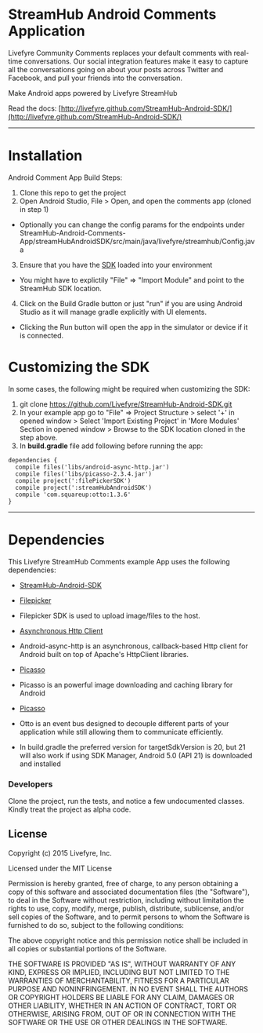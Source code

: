 StreamHub Android Comments Application
=============================
Livefyre Community Comments replaces your default comments with real-time conversations. Our social integration features make it easy to capture all the conversations going on about your posts across Twitter and Facebook, and pull your friends into the conversation.

Make Android apps powered by Livefyre StreamHub

Read the docs: [http://livefyre.github.com/StreamHub-Android-SDK/](http://livefyre.github.com/StreamHub-Android-SDK/)

---
Installation
=============================
Android Comment App Build Steps:

1. Clone this repo to get the project
2. Open Android Studio, File > Open, and open the comments app (cloned in step 1)
  * Optionally you can change the config params for the endpoints under StreamHub-Android-Comments-App/streamHubAndroidSDK/src/main/java/livefyre/streamhub/Config.java
3. Ensure that you have the <a href="https://github.com/Livefyre/StreamHub-Android-SDK.git">SDK</a> loaded into your environment
  * You might have to explictily "File" => "Import Module" and point to the StreamHub SDK location.
4. Click on the Build Gradle button or just "run" if you are using Android Studio as it will manage gradle explicitly with UI elements.
  * Clicking the Run button will open the app in the simulator or device if it is connected.

Customizing the SDK
=============================
In some cases, the following might be required when customizing the SDK:

1. git clone https://github.com/Livefyre/StreamHub-Android-SDK.git
2. In your example app go to "File" => Project Structure > select '+' in opened window > Select 'Import Existing Project' in 'More Modules' Section in opened window > Browse to the SDK location cloned in the step above.
3. In **build.gradle** file add following before running the app:

```
dependencies {
  compile files('libs/android-async-http.jar')
  compile files('libs/picasso-2.3.4.jar')
  compile project(':filePickerSDK')
  compile project(':streamHubAndroidSDK')
  compile 'com.squareup:otto:1.3.6'
}
```

---
Dependencies
=============================
This Livefyre StreamHub Comments example App uses the following dependencies:
* [StreamHub-Android-SDK](https://github.com/Livefyre/StreamHub-Android-SDK/)

* [Filepicker](https://github.com/Ink/filepicker-android)
 * Filepicker SDK is used to upload image/files to the host.
* [Asynchronous Http Client](https://github.com/loopj/android-async-http)
 * Android-async-http is an asynchronous, callback-based Http client for Android built on top of Apache's HttpClient libraries.
* [Picasso](https://github.com/square/picasso)
 * Picasso is an powerful image downloading and caching library for Android
* [Picasso](https://github.com/square/otto)
 * Otto is an event bus designed to decouple different parts of your application while still allowing them to communicate efficiently.

* In build.gradle the preferred version for targetSdkVersion is 20, but 21  will also work if using SDK Manager,  Android 5.0 (API 21) is  downloaded and installed

### Developers
Clone the project, run the tests, and notice a few undocumented classes. Kindly treat the project as alpha code.

## License

Copyright (c) 2015 Livefyre, Inc.

Licensed under the MIT License

Permission is hereby granted, free of charge, to any person obtaining a copy of
this software and associated documentation files (the "Software"), to deal in
the Software without restriction, including without limitation the rights to
use, copy, modify, merge, publish, distribute, sublicense, and/or sell copies
of the Software, and to permit persons to whom the Software is furnished to do
so, subject to the following conditions:

The above copyright notice and this permission notice shall be included in all
copies or substantial portions of the Software.

THE SOFTWARE IS PROVIDED "AS IS", WITHOUT WARRANTY OF ANY KIND, EXPRESS OR
IMPLIED, INCLUDING BUT NOT LIMITED TO THE WARRANTIES OF MERCHANTABILITY,
FITNESS FOR A PARTICULAR PURPOSE AND NONINFRINGEMENT. IN NO EVENT SHALL THE
AUTHORS OR COPYRIGHT HOLDERS BE LIABLE FOR ANY CLAIM, DAMAGES OR OTHER
LIABILITY, WHETHER IN AN ACTION OF CONTRACT, TORT OR OTHERWISE, ARISING FROM,
OUT OF OR IN CONNECTION WITH THE SOFTWARE OR THE USE OR OTHER DEALINGS IN THE
SOFTWARE.
